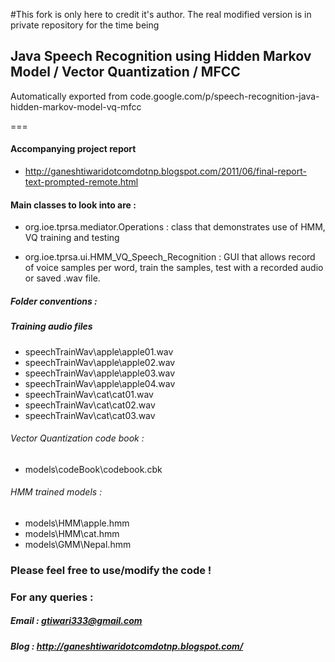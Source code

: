 #This fork is only here to credit it's author. The real modified version is in private repository for the time being

## Java Speech Recognition using Hidden Markov Model / Vector Quantization / MFCC 


Automatically exported from code.google.com/p/speech-recognition-java-hidden-markov-model-vq-mfcc

===

#### Accompanying project report

- http://ganeshtiwaridotcomdotnp.blogspot.com/2011/06/final-report-text-prompted-remote.html

#### Main classes to look into are :

- org.ioe.tprsa.mediator.Operations : class that demonstrates use of HMM, VQ training and testing

- org.ioe.tprsa.ui.HMM_VQ_Speech_Recognition : GUI that allows record of voice samples per word, train the samples, test with a recorded audio or saved .wav file.


##### Folder conventions :

##### Training audio files 
-	speechTrainWav\apple\apple01.wav
-	speechTrainWav\apple\apple02.wav
-	speechTrainWav\apple\apple03.wav
-	speechTrainWav\apple\apple04.wav
-	speechTrainWav\cat\cat01.wav
-	speechTrainWav\cat\cat02.wav
-	speechTrainWav\cat\cat03.wav
	
###### Vector Quantization code book :	
-	models\codeBook\codebook.cbk
	
###### HMM trained models :	
-	models\HMM\apple.hmm
-	models\HMM\cat.hmm
-	models\GMM\Nepal.hmm


### Please feel free to use/modify the code !
  
### For any queries :
 
##### Email : gtiwari333@gmail.com
##### Blog : http://ganeshtiwaridotcomdotnp.blogspot.com/ 
